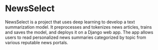 # NewsSelect
NewsSelect is a project that uses deep learning to develop a text summarization model. It preprocesses and tokenizes news articles, trains and saves the model, and deploys it on a Django web app. The app allows users to read personalized news summaries categorized by topic from various reputable news portals.
